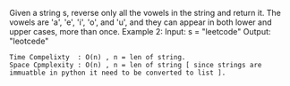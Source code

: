 Given a string s, reverse only all the vowels in the string and return it.
The vowels are 'a', 'e', 'i', 'o', and 'u', and they can appear in both lower and upper cases, more than once.
Example 2:
Input: s = "leetcode"
Output: "leotcede"




    Time Compelixty  : O(n) , n = len of string. 
    Space Cpmplexity : O(n) , n = len of string [ since strings are immuatble in python it need to be converted to list ]. 
